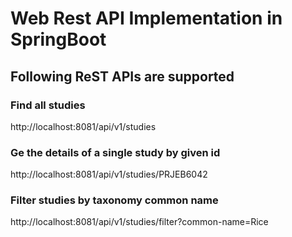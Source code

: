 # Web Rest API Implementation in SpringBoot

## Following ReST APIs are supported

### Find all studies
  http://localhost:8081/api/v1/studies

### Ge the details of a single study by given id
  http://localhost:8081/api/v1/studies/PRJEB6042


### Filter studies by taxonomy common name
  http://localhost:8081/api/v1/studies/filter?common-name=Rice

